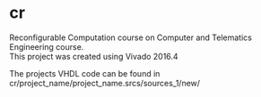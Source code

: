 # cr
Reconfigurable Computation course on Computer and Telematics Engineering course. <br>
This project was created using Vivado 2016.4

The projects VHDL code can be found in cr/project_name/project_name.srcs/sources_1/new/
